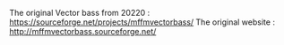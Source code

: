 The original Vector bass from 20220 : https://sourceforge.net/projects/mffmvectorbass/
The original website : http://mffmvectorbass.sourceforge.net/